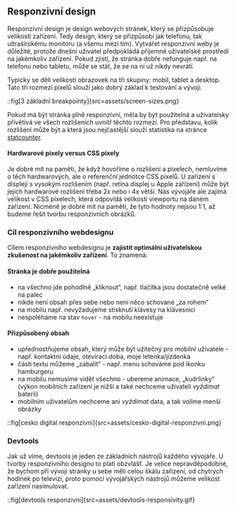 ## Responzivní design

Responzivní design je design webových stránek, který se přizpůsobuje velikosti zařízení. Tedy design, který se přizpůsobí jak telefonu, tak ultraširokému monitoru (a všemu mezi tím). Vytvářet responzivní weby je důležité, protože dnešní uživatel předpokládá příjemné uživatelské prostředí na jakémkoliv zařízení. Pokud zjistí, že stránka dobře nefunguje např. na telefonu nebo tabletu, může se stát, že se na ni už nikdy nevrátí. 

Typicky se dělí velikosti obrazovek na tři skupiny: mobil, tablet a desktop. Tato tři rozmezí pixelů slouží jako dobrý základ k testování a vývoji.

::fig[3 základní breakpointy]{src=assets/screen-sizes.png}

 Pokud má být stránka plně responzivní, měla by být použitelná a uživatelsky přívětivá ve všech rozlišeních uvnitř těchto rozmezí. Pro představu, kolik  rozlišení může být a která jsou nejčastější slouží statistika na stránce [statcounter](https://gs.statcounter.com/screen-resolution-stats#monthly-202301-202309-bar).

#### Hardwarové pixely versus CSS pixely
Je dobré mít na paměti, že když hovoříme o rozlišení a pixelech, nemluvíme o těch hardwarových, ale o referenční jednotce CSS pixelů. U zařízení s displeji s vysokým rozlišením (např. retina displej u Apple zařízení) může být jejich hardwarové rozlišení třeba 2x nebo i 4x větší. Nás vývojáře ale zajímá velikost v CSS pixelech, která odpovídá velikosti viewportu na daném zařízení. Nicméně je dobré mít na paměti, že tyto hodnoty nejsou 1:1, až budeme řešit tvorbu responzivních obrázků. 

### Cíl responzivního webdesignu

Cílem responzivního webdesignu je **zajistit optimální uživatelskou zkušenost na jakémkoliv zařízení**. To znamená:

#### Stránka je dobře použitelná

- na všechno jde pohodlně „kliknout“, např. tlačítka jsou dostatečně velké na palec 
- nikde není obsah přes sebe nebo není něco schované „za rohem“
- na mobilu např. nevyžadujeme stisknutí klávesy na klávesnici 
- nespoléháme na stav `hover` - na mobilu neexistuje

#### Přizpůsobený obsah

- upřednostňujeme obsah, který může být užitečný pro mobilní uživatele - např. kontaktní údaje, otevírací doba, moje letenka/jízdenka
- části textu můžeme „zabalit“ - např. menu schováme pod ikonku hamburgeru
- na mobilu nemusíme vidět všechno - ubereme animace, „kudrlinky“ (výkon mobilních zařízení je nižší a také nechceme uživateli _vyždímat_ baterii)
- mobilním uživatelům nechceme ani _vyždímat_ data, a tak volíme menší obrázky 

::fig[cesko digital responzivni]{src=assets/cesko-digital-responzivni.png}

### Devtools

Jak už víme, devtools je jeden ze základních nástrojů každého vývojáře. U tvorby responzivního designu to platí obzvlášť. Je velice nepravděpodobné, že bychom při vývoji stránky u sebe měli celou škálu zařízení, od chytrých hodinek po televizi, proto pomocí vývojářských nástrojů můžeme velikost zařízení nasimulovat.

::fig[devtools responzivni]{src=assets/devtools-responsivity.gif}
